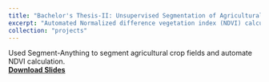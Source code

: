 ```yaml
---
title: "Bachelor's Thesis-II: Unsupervised Segmentation of Agricultural Crop Fields"
excerpt: "Automated Normalized difference vegetation index (NDVI) calculation for TIH-IOT, IITB under the supervision of Prof. Rajbabu Velmurugan."
collection: "projects"
---
```


Used Segment-Anything to segment agricultural crop fields and automate NDVI calculation.<br>
<a href="https://docs.google.com/presentation/d/1F-kYou8042hNgssUvTHooi6odvoDHzHn/edit?usp=sharing&ouid=108719819975860683485&rtpof=true&sd=true"><b>Download Slides</b></a>

